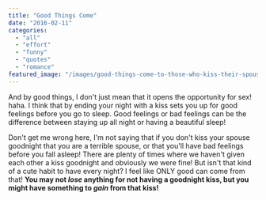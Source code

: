 ```yaml
---
title: "Good Things Come"
date: "2016-02-11"
categories: 
  - "all"
  - "effort"
  - "funny"
  - "quotes"
  - "romance"
featured_image: "/images/good-things-come-to-those-who-kiss-their-spouse-goodnight-1.jpg"
---
```


And by good things, I don't just mean that it opens the opportunity for sex! haha. I think that by ending your night with a kiss sets you up for good feelings before you go to sleep. Good feelings or bad feelings can be the difference between staying up all night or having a beautiful sleep!

Don't get me wrong here, I'm not saying that if you don't kiss your spouse goodnight that you are a terrible spouse, or that you'll have bad feelings before you fall asleep! There are plenty of times where we haven't given each other a kiss goodnight and obviously we were fine! But isn't that kind of a cute habit to have every night? I feel like ONLY good can come from that! **You may not _lose_ anything for not having a goodnight kiss, but you might have something to _gain_ from that kiss!**
